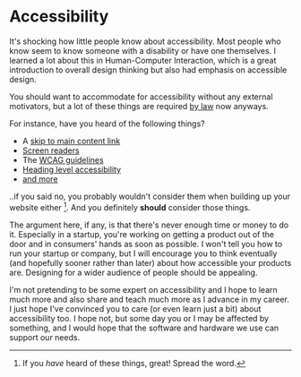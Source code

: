 # Accessibility

It's shocking how little people know about accessibility. Most
people who know seem to know someone with a disability or have one themselves. 
I learned a lot about this in Human-Computer Interaction, which is a great
introduction to overall design thinking but also had emphasis on accessible design.

You should want to accommodate for accessibility without any external motivators, 
but a lot of these things are required [by law](https://www.ada.gov/resources/web-guidance/) now anyways.

For instance, have you heard of the following things?
- A [skip to main content link](https://www.w3.org/TR/WCAG20-TECHS/G1.html#:~:text=Example%202%3A%20A%20%22Skip%20to,skip%20over%20the%20navigation%20tools.)
- [Screen readers](https://www.afb.org/blindness-and-low-vision/using-technology/assistive-technology-products/screen-readers)
- The [WCAG guidelines](https://www.w3.org/WAI/standards-guidelines/wcag/)
- [Heading level accessibility](https://www.w3.org/WAI/tutorials/page-structure/headings/)
- [and more](https://mn.gov/admin/at/getting-started/understanding-at/types/)

..if you said no, you probably wouldn't consider them when building up your 
website either [^ref1]. And you definitely **should** consider those things.

The argument here, if any, is that there's never enough time or money to do it.
Especially in a startup, you're working on getting a product out of the door
and in consumers' hands as soon as possible. I won't tell you how to run your
startup or company, but I will encourage you to think eventually (and hopefully
sooner rather than later) about how accessible your products are. Designing
for a wider audience of people should be appealing.

I'm not pretending to be some expert on accessibility and I hope to learn much
more and also share and teach much more as I advance in my career. I just hope
I've convinced you to care (or even learn just a bit) about accessibility too.
I hope not, but some day you or I may be affected by something, and I would 
hope that the software and hardware we use can support our needs.

[^ref1]: If you *have* heard of these things, great! Spread the word.
